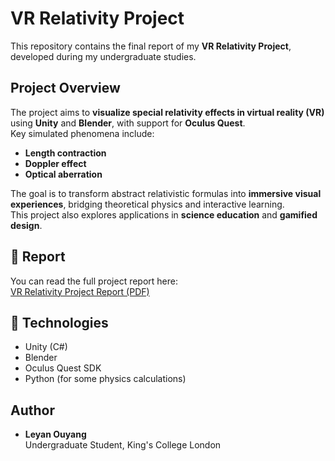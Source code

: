 # VR Relativity Project

This repository contains the final report of my **VR Relativity Project**, developed during my undergraduate studies.

## Project Overview
The project aims to **visualize special relativity effects in virtual reality (VR)** using **Unity** and **Blender**, with support for **Oculus Quest**.  
Key simulated phenomena include:
- **Length contraction**  
- **Doppler effect**  
- **Optical aberration**

The goal is to transform abstract relativistic formulas into **immersive visual experiences**, bridging theoretical physics and interactive learning.  
This project also explores applications in **science education** and **gamified design**.

## 📄 Report
You can read the full project report here:  
[VR Relativity Project Report (PDF)](./933455_Leyan_Ouyang_VR_relativity_report_----Leyan_Ouyang_8668524_2076742525.pdf)

## 🔧 Technologies
- Unity (C#)
- Blender
- Oculus Quest SDK
- Python (for some physics calculations)

## Author
- **Leyan Ouyang**  
Undergraduate Student, King's College London  
